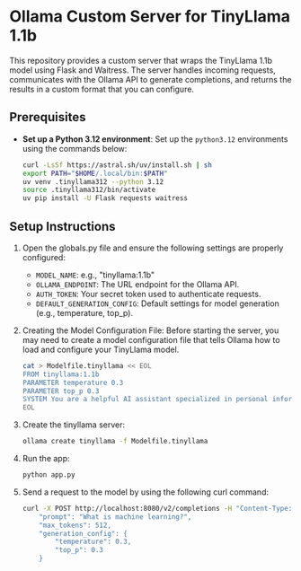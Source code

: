 # Ollama Custom Server for TinyLlama 1.1b

This repository provides a custom server that wraps the TinyLlama 1.1b model using Flask and Waitress. The server handles incoming requests, communicates with the Ollama API to generate completions, and returns the results in a custom format that you can configure.

## Prerequisites

- **Set up a Python 3.12 environment**: Set up the `python3.12` environments using the commands below:

    ```bash
    curl -LsSf https://astral.sh/uv/install.sh | sh
    export PATH="$HOME/.local/bin:$PATH"
    uv venv .tinyllama312 --python 3.12
    source .tinyllama312/bin/activate
    uv pip install -U Flask requests waitress
    ```

## Setup Instructions

1. Open the globals.py file and ensure the following settings are properly configured:

    - `MODEL_NAME`: e.g., "tinyllama:1.1b"
    - `OLLAMA_ENDPOINT`: The URL endpoint for the Ollama API.
    - `AUTH_TOKEN`: Your secret token used to authenticate requests.
    - `DEFAULT_GENERATION_CONFIG`: Default settings for model generation (e.g., temperature, top_p).

1. Creating the Model Configuration File: Before starting the server, you may need to create a model configuration file that tells Ollama how to load and configure your TinyLlama model.

    ```bash
    cat > Modelfile.tinyllama << EOL
    FROM tinyllama:1.1b
    PARAMETER temperature 0.3
    PARAMETER top_p 0.3
    SYSTEM You are a helpful AI assistant specialized in personal information management and multilingual knowledge retrieval
    EOL
    ```

1. Create the tinyllama server:

    ```bash
    ollama create tinyllama -f Modelfile.tinyllama
    ```

1. Run the app:

    ```bash
    python app.py
    ```

1. Send a request to the model by using the following curl command:

    ```bash
    curl -X POST http://localhost:8080/v2/completions -H "Content-Type: application/json" -H "custom_authentication_token: <your-auth-token>" -d '{
        "prompt": "What is machine learning?",
        "max_tokens": 512,
        "generation_config": {
            "temperature": 0.3,
            "top_p": 0.3
        }
    ```